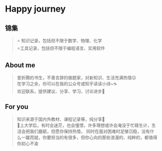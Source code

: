# Happy journey

## 锦集
>⭐ 知识记录，包括但不限于数学、物理、化学  
>⭐工具记录，包括但不限于编程语言、实用软件

## About me
>爱折腾的书生，不善言辞的做题家，对新知识、生活充满热情😉  
>在学习之余，你可以在我的公众号或知乎读读小诗~☕  
>欢迎联系，提供建议、分享、学习、讨论进步📩  

## For you
>知识来源于国内外教材、课程记录等，纯分享📝  
🌹上大学后，有时会迷茫，也会憧憬，许多理想或许会淹没于忙碌生计，生活会把我们磨砺，但愿你保持热情，
同时在面对困难时足够沉稳，没有什么一蹴而就，你要担当的有很多，但你心向的那些浪漫的、纯粹的，都值得你初心不渝
